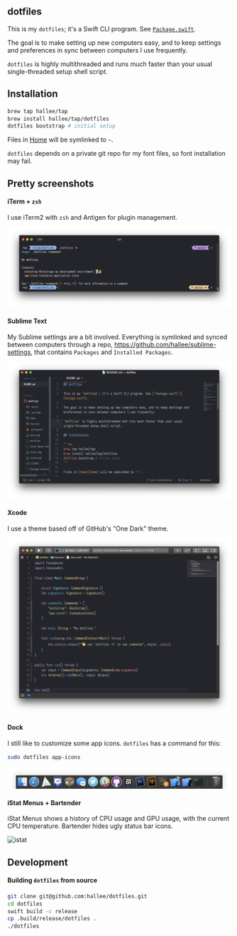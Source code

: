 ## dotfiles

This is my `dotfiles`; it's a Swift CLI program. See [`Package.swift`](Package.swift).

The goal is to make setting up new computers easy, and to keep settings and preferences in sync between computers I use frequently.

`dotfiles` is highly multithreaded and runs much faster than your usual single-threaded setup shell script.

## Installation

```sh
brew tap hallee/tap
brew install hallee/tap/dotfiles
dotfiles bootstrap # initial setup
```

Files in [Home](Home) will be symlinked to `~`.

`dotfiles` depends on a private git repo for my font files, so font installation may fail.

## Pretty screenshots

#### iTerm + `zsh`

I use iTerm2 with `zsh` and Antigen for plugin management.

![iterm2](iterm.png)

#### Sublime Text

My Sublime settings are a bit involved. Everything is symlinked and synced between computers through a repo, https://github.com/hallee/sublime-settings, that contains `Packages` and `Installed Packages`.

![sublime](sublime.png)

#### Xcode

I use a theme based off of GitHub's "One Dark" theme.

![xcode](xcode.png)

#### Dock

I still like to customize some app icons. `dotfiles` has a command for this:

```sh
sudo dotfiles app-icons
```

![dock](dock.png)

#### iStat Menus + Bartender

iStat Menus shows a history of CPU usage and GPU usage, with the current CPU temperature. Bartender hides ugly status bar icons.

![istat](istat.png)


## Development

#### Building `dotfiles` from source

```sh
git clone git@github.com:hallee/dotfiles.git
cd dotfiles
swift build -c release
cp .build/release/dotfiles .
./dotfiles
```
